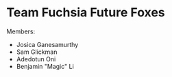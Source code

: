 # Team Fuchsia Future Foxes
Members:
  - Josica Ganesamurthy
  - Sam Glickman
  - Adedotun Oni
  - Benjamin "Magic" Li
